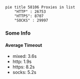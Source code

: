 
```mermaid
pie title 58106 Proxies in list
    "HTTP" : 26753
    "HTTPS": 8707
    "SOCKS" : 29997
```

### Some Info
#### Average Timeout

- mixed: 3.6s
- http: 1.9s
- https: 8.2s
- socks: 5.2s